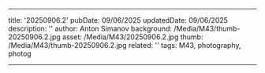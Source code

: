 ---

title: '20250906.2'
pubDate: 09/06/2025
updatedDate: 09/06/2025
description: ''
author: Anton Simanov
background: /Media/M43/thumb-20250906.2.jpg
asset: /Media/M43/20250906.2.jpg
thumb: /Media/M43/thumb-20250906.2.jpg
related: ''
tags: M43, photography, photog

---